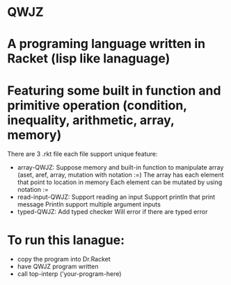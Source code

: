 # QWJZ
# A programing language written in Racket (lisp like lanaguage)
# Featuring some built in function and primitive operation (condition, inequality, arithmetic, array, memory)
There are 3 .rkt file each file support unique feature:
- array-QWJZ: Suppose memory and built-in function to manipulate array (aset, aref, array, mutation with notation :=)
              The array has each element that point to location in memory
              Each element can be mutated by using notation :=
- read-input-QWJZ: Support reading an input
                   Support println that print message
                   Println support multiple argument inputs
- typed-QWJZ: Add typed checker
              Will error if there are typed error
# To run this lanague:
- copy the program into Dr.Racket
- have QWJZ program written
- call top-interp ('your-program-here)
